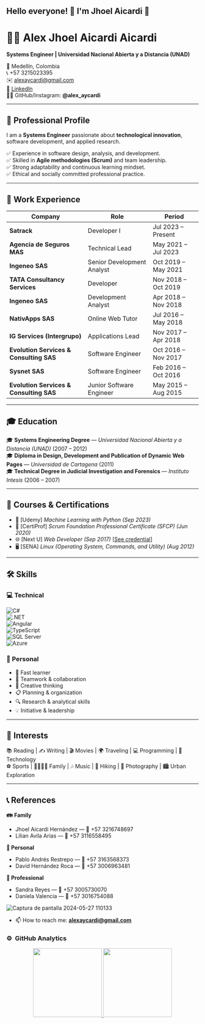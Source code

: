 ## Hello everyone! 👋 I'm Jhoel Aicardi 👋

# 👨‍💻 Alex Jhoel Aicardi Aicardi  
**Systems Engineer | Universidad Nacional Abierta y a Distancia (UNAD)**  

📍 Medellín, Colombia  
📞 +57 3215023395  
✉️ [alexaycardi@gmail.com](mailto:alexaycardi@gmail.com)  
🔗 [LinkedIn](https://linkedin.com/in/alex-jhoel-aicardi-avila)  
👨‍💻 GitHub/Instagram: **@alex_aycardi**  

---

## 🚀 Professional Profile  
I am a **Systems Engineer** passionate about **technological innovation**, software development, and applied research.  

✅ Experience in software design, analysis, and development.  
✅ Skilled in **Agile methodologies (Scrum)** and team leadership.  
✅ Strong adaptability and continuous learning mindset.  
✅ Ethical and socially committed professional practice.  

---

## 💼 Work Experience  

| Company | Role | Period |
|---------|-------|---------|
| **Satrack** | Developer I | Jul 2023 – Present |
| **Agencia de Seguros MAS** | Technical Lead | May 2021 – Jul 2023 |
| **Ingeneo SAS** | Senior Development Analyst | Oct 2019 – May 2021 |
| **TATA Consultancy Services** | Developer | Nov 2018 – Oct 2019 |
| **Ingeneo SAS** | Development Analyst | Apr 2018 – Nov 2018 |
| **NativApps SAS** | Online Web Tutor | Jul 2016 – May 2018 |
| **IG Services (Intergrupo)** | Applications Lead | Nov 2017 – Apr 2018 |
| **Evolution Services & Consulting SAS** | Software Engineer | Oct 2016 – Nov 2017 |
| **Sysnet SAS** | Software Engineer | Feb 2016 – Oct 2016 |
| **Evolution Services & Consulting SAS** | Junior Software Engineer | May 2015 – Aug 2015 |

---

## 🎓 Education  

🎓 **Systems Engineering Degree** — *Universidad Nacional Abierta y a Distancia (UNAD)* (2007 – 2012)  
🎓 **Diploma in Design, Development and Publication of Dynamic Web Pages** — *Universidad de Cartagena* (2011)  
🎓 **Technical Degree in Judicial Investigation and Forensics** — *Instituto Intesis* (2006 – 2007)  

---

## 📜 Courses & Certifications  

- 🧠 [Udemy] *Machine Learning with Python* *(Sep 2023)*  
- 📌 [CertiProf] *Scrum Foundation Professional Certificate (SFCP)* *(Jun 2020)*  
- 🌐 [Next U] *Web Developer* *(Sep 2017)* [[See credential](https://www.credential.net/10885481)]  
- 🖥️ [SENA] *Linux (Operating System, Commands, and Utility)* *(Aug 2012)*  

---

## 🛠️ Skills  

### 💻 Technical  
![C#](https://img.shields.io/badge/C%23-239120?style=flat-square&logo=c-sharp&logoColor=white)  
![.NET](https://img.shields.io/badge/.NET-512BD4?style=flat-square&logo=dotnet&logoColor=white)  
![Angular](https://img.shields.io/badge/Angular-DD0031?style=flat-square&logo=angular&logoColor=white)  
![TypeScript](https://img.shields.io/badge/TypeScript-3178C6?style=flat-square&logo=typescript&logoColor=white)  
![SQL Server](https://img.shields.io/badge/SQL%20Server-CC2927?style=flat-square&logo=microsoftsqlserver&logoColor=white)  
![Azure](https://img.shields.io/badge/Azure-0078D4?style=flat-square&logo=microsoftazure&logoColor=white)  

### 🤝 Personal  
- 🚀 Fast learner  
- 🤝 Teamwork & collaboration  
- 🎨 Creative thinking  
- 📋 Planning & organization  
- 🔍 Research & analytical skills  
- 💡 Initiative & leadership  

---

## 🎯 Interests  

📚 Reading | ✍️ Writing | 🎬 Movies | 🌍 Traveling | 💻 Programming | 🚀 Technology  
⚽ Sports | 👨‍👩‍👧‍👦 Family | 🎶 Music | 🥾 Hiking | 📸 Photography | 🏙️ Urban Exploration  

---

## 📞 References  

**👪 Family**  
- Jhoel Aicardi Hernández — 📱 +57 3216748697  
- Lilian Avila Arias — 📱 +57 3116558495  

**👤 Personal**  
- Pablo Andrés Restrepo — 📱 +57 3163568373  
- David Hernández Roca — 📱 +57 3006963481  

**💼 Professional**  
- Sandra Reyes — 📱 +57 3005730070  
- Daniela Valencia — 📱 +57 3016754088  



![Captura de pantalla 2024-05-27 110133](https://github.com/aaicardi/aaicardi/assets/4039351/5129e1fa-b02e-4fc9-9955-677c4e545c25)

- 📫 How to reach me: **alexaycardi@gmail.com**

### ⚙️ &nbsp;GitHub Analytics

<p align="center">
<a href="https://github.com/aaicardi">
  <img height="180em" src="https://github-readme-stats-eight-theta.vercel.app/api?username=aaicardi&show_icons=true&theme=algolia&include_all_commits=true&count_private=true"/>
  <img height="180em" src="https://github-readme-stats-eight-theta.vercel.app/api/top-langs/?username=aaicardi&layout=compact&langs_count=8&theme=algolia"/>
</a>
</p>
